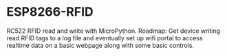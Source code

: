 # ESP8266-RFID
RC522 RFID read and write with MicroPython. Roadmap: Get device writing read RFID tags to a log file and eventually set up wifi portal to access realtime data on a basic webpage along with some basic controls.
